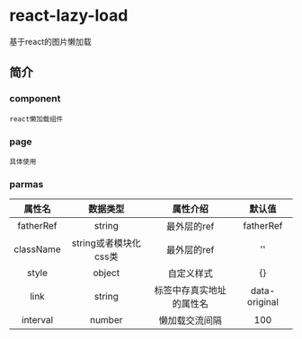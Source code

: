 # react-lazy-load
基于react的图片懒加载

## 简介

### component 
	react懒加载组件

### page
	具体使用
	
### parmas
|属性名|数据类型|属性介绍|默认值|
|:---:|:---:|:---:|:---:|
|fatherRef|string|最外层的ref|fatherRef|
|className|string或者模块化css类|最外层的ref|''|
|style|object|自定义样式|{}|
|link|string|标签中存真实地址的属性名|data-original|
|interval|number|懒加载交流间隔|100|